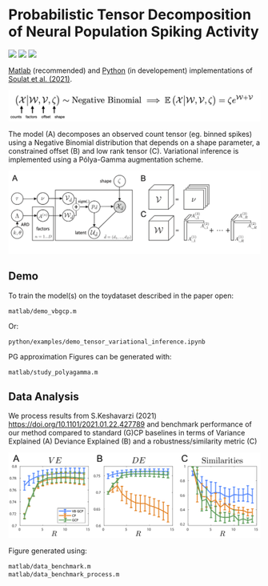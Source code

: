# Probabilistic Tensor Decomposition of Neural Population Spiking Activity


[license-img]: https://img.shields.io/badge/license-MIT-green
[license-url]: https://github.com/hugosou/vbgcp/blob/main/LICENSE.md

[python-img]:https://img.shields.io/badge/python-v3.8-blue
[python-url]: https://github.com/hugosou/vbgcp/tree/main/python

[matlab-img]:https://img.shields.io/badge/matlab-R2020-orange
[matlab-url]: https://github.com/hugosou/vbgcp/tree/main/matlab

[![][license-img]][license-url] [![][matlab-img]][matlab-url] [![][python-img]][python-url] 

[Matlab][matlab-url] (recommended) and [Python][python-url] (in developement) implementations of [Soulat et al. (2021)](https://arxiv.org/abs/2030.12345).

![alt text](model_summary.png "Model")

The model (A) decomposes an observed count tensor (eg. binned spikes) using a Negative Binomial distribution that depends on a shape parameter, a constrained offset (B) and low rank tensor (C). 
Variational inference is implemented using a Pólya-Gamma augmentation scheme. 

![alt text](model_graphical.png "Model")


## Demo

To train the model(s) on the toydataset described in the paper open:

```
matlab/demo_vbgcp.m
```
Or:
```
python/examples/demo_tensor_variational_inference.ipynb
```
PG approximation Figures can be generated with: 

```
matlab/study_polyagamma.m
```

## Data Analysis

We process results from  S.Keshavarzi (2021) https://doi.org/10.1101/2021.01.22.427789 and benchmark performance of our method compared to standard (G)CP baselines in terms of Variance Explained (A)  Deviance Explained (B) and a robustness/similarity metric (C)

![alt text](performances.png  "Perf")

Figure generated using:
```
matlab/data_benchmark.m
matlab/data_benchmark_process.m
```


